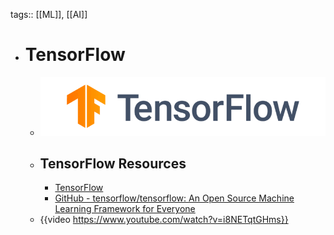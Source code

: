 tags:: [[ML]], [[AI]]

- # TensorFlow
	- ![tensorflow.png](../assets/tensorflow_1704172938658_0.png)
	- ## TensorFlow Resources
		- [TensorFlow](https://www.tensorflow.org/)
		- [GitHub - tensorflow/tensorflow: An Open Source Machine Learning Framework for Everyone](https://github.com/tensorflow/tensorflow)
	- {{video https://www.youtube.com/watch?v=i8NETqtGHms}}
